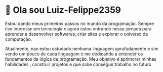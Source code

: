 <h1>👋 Ola sou Luiz-Felippe2359</h1>
<p>Estou dando meus primeiros passos no mundo da programação. Sempre tive interesse em tecnologia e agora estou entrando nessa jornada para aprender a desenvolver softwares, criar sites e explorar o universo da computação.

Atualmente, nao estou estudado nenhuma linguagem aprufudamente e sim vendo um pouco de cada linguagem e me dedicando a entender os fundamentos da lógica de programação. Meu objetivo é aprimorar minhas habilidades , construir projetos e que sabe conseguir trabalho no futuro </p>



